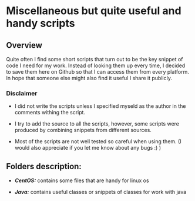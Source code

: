 # Miscellaneous but quite useful and handy scripts



## Overview

Quite often I find some short scripts that turn out to be the key snippet of code I need for my work. 
Instead of looking them up every time, I decided to save them here on Github so that I can access them from every platform.
In hope that someone else might also find it useful I share it publicly.



### Disclaimer

- I did not write the scripts unless I specified myseld as the author in the comments withing the script.

- I try to add the source to all the scripts, however, some scripts were produced by combining snippets from different sources.

- Most of the scripts are not well tested so careful when using them. (I would also appreciate if you let me know about any bugs :) )



## Folders description:

- <i><b>CentOS:</b></i> contains some files that are handy for linux os

- <i><b>Java:</b></i> contains useful classes or snippets of classes for work with java